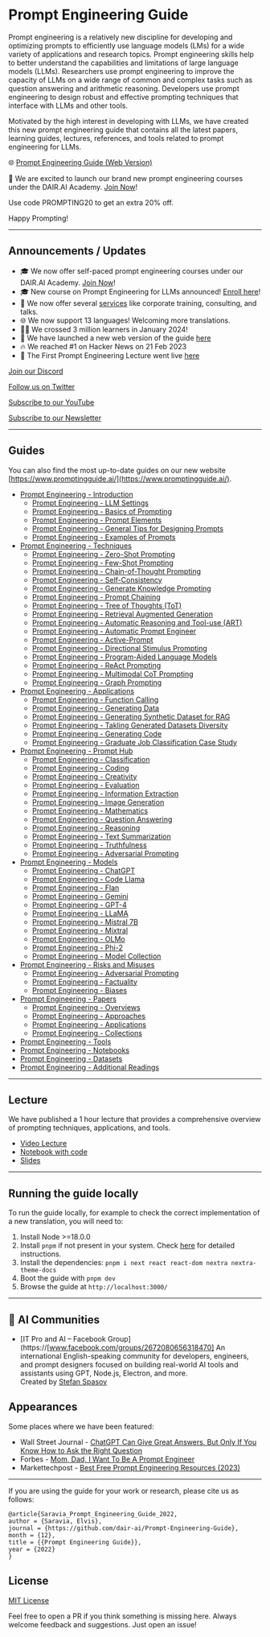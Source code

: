 # Prompt Engineering Guide

Prompt engineering is a relatively new discipline for developing and optimizing prompts to efficiently use language models (LMs) for a wide variety of applications and research topics. Prompt engineering skills help to better understand the capabilities and limitations of large language models (LLMs). Researchers use prompt engineering to improve the capacity of LLMs on a wide range of common and complex tasks such as question answering and arithmetic reasoning. Developers use prompt engineering to design robust and effective prompting techniques that interface with LLMs and other tools.

Motivated by the high interest in developing with LLMs, we have created this new prompt engineering guide that contains all the latest papers, learning guides, lectures, references, and tools related to prompt engineering for LLMs.

🌐 [Prompt Engineering Guide (Web Version)](https://www.promptingguide.ai/)

🎉 We are excited to launch our brand new prompt engineering courses under the DAIR.AI Academy. [Join Now](https://dair-ai.thinkific.com/bundles/pro)!

Use code PROMPTING20 to get an extra 20% off.

Happy Prompting!

---
## Announcements / Updates

- 🎓 We now offer self-paced prompt engineering courses under our DAIR.AI Academy. [Join Now](https://dair-ai.thinkific.com/bundles/pro)! 
- 🎓 New course on Prompt Engineering for LLMs announced! [Enroll here](https://maven.com/dair-ai/prompt-engineering-llms)!
- 💼 We now offer several [services](https://www.promptingguide.ai/services) like corporate training, consulting, and talks.
- 🌐 We now support 13 languages! Welcoming more translations.
- 👩‍🎓 We crossed 3 million learners in January 2024!
- 🎉 We have launched a new web version of the guide [here](https://www.promptingguide.ai/)
- 🔥 We reached #1 on Hacker News on 21 Feb 2023
- 🎉 The First Prompt Engineering Lecture went live [here](https://youtu.be/dOxUroR57xs)

[Join our Discord](https://discord.com/invite/SKgkVT8BGJ)

[Follow us on Twitter](https://twitter.com/dair_ai)

[Subscribe to our YouTube](https://www.youtube.com/channel/UCyna_OxOWL7IEuOwb7WhmxQ)

[Subscribe to our Newsletter](https://nlpnews.substack.com/)

---

## Guides
You can also find the most up-to-date guides on our new website [https://www.promptingguide.ai/](https://www.promptingguide.ai/).

- [Prompt Engineering - Introduction](https://www.promptingguide.ai/introduction)
  - [Prompt Engineering - LLM Settings](https://www.promptingguide.ai/introduction/settings)
  - [Prompt Engineering - Basics of Prompting](https://www.promptingguide.ai/introduction/basics)
  - [Prompt Engineering - Prompt Elements](https://www.promptingguide.ai/introduction/elements)
  - [Prompt Engineering - General Tips for Designing Prompts](https://www.promptingguide.ai/introduction/tips)
  - [Prompt Engineering - Examples of Prompts](https://www.promptingguide.ai/introduction/examples)
- [Prompt Engineering - Techniques](https://www.promptingguide.ai/techniques)
  - [Prompt Engineering - Zero-Shot Prompting](https://www.promptingguide.ai/techniques/zeroshot)
  - [Prompt Engineering - Few-Shot Prompting](https://www.promptingguide.ai/techniques/fewshot)
  - [Prompt Engineering - Chain-of-Thought Prompting](https://www.promptingguide.ai/techniques/cot)
  - [Prompt Engineering - Self-Consistency](https://www.promptingguide.ai/techniques/consistency)
  - [Prompt Engineering - Generate Knowledge Prompting](https://www.promptingguide.ai/techniques/knowledge)
  - [Prompt Engineering - Prompt Chaining](https://www.promptingguide.ai/techniques/prompt_chaining)
  - [Prompt Engineering - Tree of Thoughts (ToT)](https://www.promptingguide.ai/techniques/tot)
  - [Prompt Engineering - Retrieval Augmented Generation](https://www.promptingguide.ai/techniques/rag)
  - [Prompt Engineering - Automatic Reasoning and Tool-use (ART)](https://www.promptingguide.ai/techniques/art)
  - [Prompt Engineering - Automatic Prompt Engineer](https://www.promptingguide.ai/techniques/ape)
  - [Prompt Engineering - Active-Prompt](https://www.promptingguide.ai/techniques/activeprompt)
  - [Prompt Engineering - Directional Stimulus Prompting](https://www.promptingguide.ai/techniques/dsp)
  - [Prompt Engineering - Program-Aided Language Models](https://www.promptingguide.ai/techniques/pal)
  - [Prompt Engineering - ReAct Prompting](https://www.promptingguide.ai/techniques/react)
  - [Prompt Engineering - Multimodal CoT Prompting](https://www.promptingguide.ai/techniques/multimodalcot)
  - [Prompt Engineering - Graph Prompting](https://www.promptingguide.ai/techniques/graph)
- [Prompt Engineering - Applications](https://www.promptingguide.ai/applications)
  - [Prompt Engineering - Function Calling](https://www.promptingguide.ai/applications/function_calling)
  - [Prompt Engineering - Generating Data](https://www.promptingguide.ai/applications/generating)
  - [Prompt Engineering - Generating Synthetic Dataset for RAG](https://www.promptingguide.ai/applications/synthetic_rag)
  - [Prompt Engineering - Takling Generated Datasets Diversity](https://www.promptingguide.ai/applications/generating_textbooks)
  - [Prompt Engineering - Generating Code](https://www.promptingguide.ai/applications/coding)
  - [Prompt Engineering - Graduate Job Classification Case Study](https://www.promptingguide.ai/applications/workplace_casestudy)
- [Prompt Engineering - Prompt Hub](https://www.promptingguide.ai/prompts)
  - [Prompt Engineering - Classification](https://www.promptingguide.ai/prompts/classification)
  - [Prompt Engineering - Coding](https://www.promptingguide.ai/prompts/coding)
  - [Prompt Engineering - Creativity](https://www.promptingguide.ai/prompts/creativity)
  - [Prompt Engineering - Evaluation](https://www.promptingguide.ai/prompts/evaluation)
  - [Prompt Engineering - Information Extraction](https://www.promptingguide.ai/prompts/information-extraction)
  - [Prompt Engineering - Image Generation](https://www.promptingguide.ai/prompts/image-generation)
  - [Prompt Engineering - Mathematics](https://www.promptingguide.ai/prompts/mathematics)
  - [Prompt Engineering - Question Answering](https://www.promptingguide.ai/prompts/question-answering)
  - [Prompt Engineering - Reasoning](https://www.promptingguide.ai/prompts/reasoning)
  - [Prompt Engineering - Text Summarization](https://www.promptingguide.ai/prompts/text-summarization)
  - [Prompt Engineering - Truthfulness](https://www.promptingguide.ai/prompts/truthfulness)
  - [Prompt Engineering - Adversarial Prompting](https://www.promptingguide.ai/prompts/adversarial-prompting)
- [Prompt Engineering - Models](https://www.promptingguide.ai/models)
  - [Prompt Engineering - ChatGPT](https://www.promptingguide.ai/models/chatgpt)
  - [Prompt Engineering - Code Llama](https://www.promptingguide.ai/models/code-llama)
  - [Prompt Engineering - Flan](https://www.promptingguide.ai/models/flan)
  - [Prompt Engineering - Gemini](https://www.promptingguide.ai/models/gemini)
  - [Prompt Engineering - GPT-4](https://www.promptingguide.ai/models/gpt-4)
  - [Prompt Engineering - LLaMA](https://www.promptingguide.ai/models/llama)
  - [Prompt Engineering - Mistral 7B](https://www.promptingguide.ai/models/mistral-7b)
  - [Prompt Engineering - Mixtral](https://www.promptingguide.ai/models/mixtral)
  - [Prompt Engineering - OLMo](https://www.promptingguide.ai/models/olmo)
  - [Prompt Engineering - Phi-2](https://www.promptingguide.ai/models/phi-2)
  - [Prompt Engineering - Model Collection](https://www.promptingguide.ai/models/collection)
- [Prompt Engineering - Risks and Misuses](https://www.promptingguide.ai/risks)
  - [Prompt Engineering - Adversarial Prompting](https://www.promptingguide.ai/risks/adversarial)
  - [Prompt Engineering - Factuality](https://www.promptingguide.ai/risks/factuality)
  - [Prompt Engineering - Biases](https://www.promptingguide.ai/risks/biases)
- [Prompt Engineering - Papers](https://www.promptingguide.ai/papers)
  - [Prompt Engineering - Overviews](https://www.promptingguide.ai/papers#overviews)
  - [Prompt Engineering - Approaches](https://www.promptingguide.ai/papers#approaches)
  - [Prompt Engineering - Applications](https://www.promptingguide.ai/papers#applications)
  - [Prompt Engineering - Collections](https://www.promptingguide.ai/papers#collections)
- [Prompt Engineering - Tools](https://www.promptingguide.ai/tools)
- [Prompt Engineering - Notebooks](https://www.promptingguide.ai/notebooks)
- [Prompt Engineering - Datasets](https://www.promptingguide.ai/datasets)
- [Prompt Engineering - Additional Readings](https://www.promptingguide.ai/readings)


---
## Lecture

We have published a 1 hour lecture that provides a comprehensive overview of prompting techniques, applications, and tools.
- [Video Lecture](https://youtu.be/dOxUroR57xs)
- [Notebook with code](https://github.com/dair-ai/Prompt-Engineering-Guide/blob/main/notebooks/pe-lecture.ipynb)
- [Slides](https://github.com/dair-ai/Prompt-Engineering-Guide/blob/main/lecture/Prompt-Engineering-Lecture-Elvis.pdf)

---
## Running the guide locally

To run the guide locally, for example to check the correct implementation of a new translation, you will need to:

1. Install Node >=18.0.0
1. Install `pnpm` if not present in your system. Check [here](https://pnpm.io/installation) for detailed instructions.
1. Install the dependencies: `pnpm i next react react-dom nextra nextra-theme-docs`
1. Boot the guide with `pnpm dev`
2. Browse the guide at `http://localhost:3000/`

---
## 🧠 AI Communities

- [IT Pro and AI – Facebook Group](https://[www.facebook.com/groups/2672080656318470]
  An international English-speaking community for developers, engineers, and prompt designers focused on building real-world AI tools and assistants using GPT, Node.js, Electron, and more.  
  Created by [Stefan Spasov](https://devcodeapp.site/CVStefanAI)

## Appearances
Some places where we have been featured:
- Wall Street Journal - [ChatGPT Can Give Great Answers. But Only If You Know How to Ask the Right Question](https://www.wsj.com/articles/chatgpt-ask-the-right-question-12d0f035)
- Forbes - [Mom, Dad, I Want To Be A Prompt Engineer](https://www.forbes.com/sites/craigsmith/2023/04/05/mom-dad-i-want-to-be-a-prompt-engineer/?sh=7f1213159c8e)
- Markettechpost - [Best Free Prompt Engineering Resources (2023)](https://www.marktechpost.com/2023/04/04/best-free-prompt-engineering-resources-2023/)


---
If you are using the guide for your work or research, please cite us as follows:

```
@article{Saravia_Prompt_Engineering_Guide_2022,
author = {Saravia, Elvis},
journal = {https://github.com/dair-ai/Prompt-Engineering-Guide},
month = {12},
title = {{Prompt Engineering Guide}},
year = {2022}
}
```

## License

[MIT License](https://github.com/dair-ai/Prompt-Engineering-Guide/blob/main/LICENSE.md)


Feel free to open a PR if you think something is missing here. Always welcome feedback and suggestions. Just open an issue!
